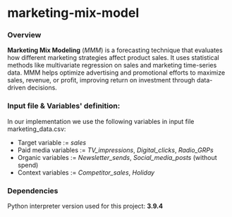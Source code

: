 # marketing-mix-model
### Overview
__Marketing Mix Modeling__ (_MMM_) is a forecasting technique that evaluates how different marketing strategies affect product sales. It uses statistical methods like multivariate regression on sales and marketing time-series data. MMM helps optimize advertising and promotional efforts to maximize sales, revenue, or profit, improving return on investment through data-driven decisions.

### Input file & Variables' definition:
In our implementation we use the following variables in input file marketing_data.csv:
- Target variable := _sales_
- Paid media variables := _TV_impressions_, _Digital_clicks_, _Radio_GRPs_
- Organic variables := _Newsletter_sends_, _Social_media_posts_ (without spend)
- Context variables := _Competitor_sales_, _Holiday_

### Dependencies
Python interpreter version used for this project: **3.9.4**
